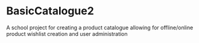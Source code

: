 # BasicCatalogue2
 A school project for creating a product catalogue allowing for offline/online product wishlist creation and user administration
